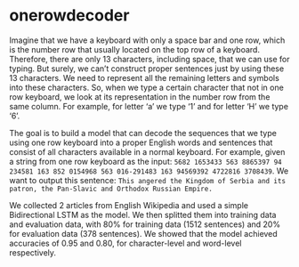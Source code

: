 # onerowdecoder

Imagine that we have a keyboard with only a space bar and one row, which is the number row that usually located on the top row of a keyboard. 
Therefore, there are only 13 characters, including space, that we can use for typing.
But surely, we can’t construct proper sentences just by using these 13 characters. 
We need to represent all the remaining letters and symbols into these characters. 
So, when we type a certain character that not in one row keyboard, we look at its representation in the number row from the same column. 
For example, for letter ‘a’ we type ‘1’ and for letter ‘H’ we type ‘6’.

The goal is to build a model that can decode the sequences that we type using one row keyboard into a proper English words and sentences that consist of all characters available in a normal keyboard.
For example, given a string from one row keyboard as the input:
`5682 1653433 563 8865397 94 234581 163 852 0154968 563 016-291483 163 94569392 4722816 3708439`.
We want to output this sentence:
`This angered the Kingdom of Serbia and its patron, the Pan-Slavic and Orthodox Russian Empire.`


We collected 2 articles from English Wikipedia and used a simple Bidirectional LSTM as the model. 
We then splitted them into training data and evaluation data, with 80% for training data (1512 sentences) and 20% for evaluation data (378 sentences).
We showed that the model achieved accuracies of 0.95 and 0.80, for character-level and word-level respectively.
